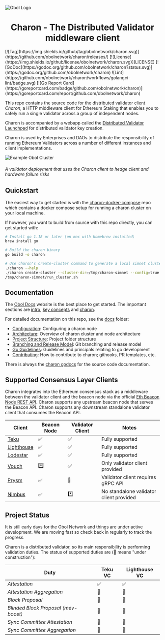 ![Obol Logo](https://obol.tech/obolnetwork.png)

<h1 align="center">Charon - The Distributed Validator middleware client</h1>
[![Tag](https://img.shields.io/github/tag/obolnetwork/charon.svg)](https://github.com/obolnetwork/charon/releases/)
[![License](https://img.shields.io/github/license/obolnetwork/charon.svg)](LICENSE)
[![GoDoc](https://godoc.org/github.com/obolnetwork/charon?status.svg)](https://godoc.org/github.com/obolnetwork/charon)
![Lint](https://github.com/obolnetwork/charon/workflows/golangci-lint/badge.svg)
[![Go Report Card](https://goreportcard.com/badge/github.com/obolnetwork/charon)](https://goreportcard.com/report/github.com/obolnetwork/charon)

This repo contains the source code for the distributed validator client *Charon*; a HTTP middleware client for Ethereum Staking that enables you to safely run a single validator across a group of independent nodes.

Charon is accompanied by a webapp called the [Distributed Validator Launchpad](https://github.com/obolnetwork/dv-launchpad) for distributed validator key creation.

Charon is used by Enterprises and DAOs to distribute the responsibility of running Ethereum Validators across a number of different instances and client implementations.

![Example Obol Cluster](https://obol.tech/ObolCluster.png)
###### A validator deployment that uses the Charon client to hedge client and hardware failure risks

## Quickstart

The easiest way to get started is with the [charon-docker-compose](https://github.com/ObolNetwork/charon-docker-compose) repo
which contains a docker compose setup for running a charon cluster on your local machine.

If however, you want to build from source with this repo directly, you can get started with:
```bash
# Install go 1.18 or later (on mac with homebrew installed)
brew install go

# Build the charon binary
go build -o charon

# Use charon's create-cluster command to generate a local simnet cluster.
./charon --help
./charon create-cluster --cluster-dir=/tmp/charon-simnet --config=true --config-simnet
/tmp/charon-simnet/run_cluster.sh
```

## Documentation

The [Obol Docs](https://docs.obol.tech/) website is the best place to get started.
The important sections are [intro](https://docs.obol.tech/docs/intro),
[key concepts](https://docs.obol.tech/docs/key-concepts) and [charon](https://docs.obol.tech/docs/dv/introducing-charon).

For detailed documentation on this repo, see the [docs](docs) folder:
- [Configuration](docs/configuration.md): Configuring a charon node
- [Architecture](docs/architecture.md): Overview of charon cluster and node architecture
- [Project Structure](docs/structure.md): Project folder structure
- [Branching and Release Model](docs/branching.md): Git branching and release model
- [Go Guidelines](docs/goguidelines.md): Guidelines and principals relating to go development
- [Contributing](docs/contributing.md): How to contribute to charon; githooks, PR templates, etc.

There is always the [charon godocs](https://pkg.go.dev/github.com/obolnetwork/charon) for the source code documentation.

## Supported Consensus Layer Clients

Charon integrates into the Ethereum consensus stack as a middleware between the validator client
and the beacon node via the official [Eth Beacon Node REST API](https://ethereum.github.io/beacon-APIs/#/).
Charon supports any upstream beacon node that serves the Beacon API.
Charon supports any downstream standalone validator client that consumes the Beacon API.

| Client                                            | Beacon Node | Validator Client | Notes                                   |
|---------------------------------------------------|-------------|------------------|-----------------------------------------|
| [Teku](https://github.com/ConsenSys/teku)         | ✅           | ✅                | Fully supported                         |
| [Lighthouse](https://github.com/sigp/lighthouse)  | ✅           | ✅                | Fully supported                         |
| [Lodestar](https://github.com/ChainSafe/lodestar) | ✅           | ✅                | Fully supported                         |
| [Vouch](https://github.com/attestantio/vouch)     | *️⃣         | ✅                | Only validator client provided          |
| [Prysm](https://github.com/prysmaticlabs/prysm)   | ✅           | 🛑               | Validator client requires gRPC API      |
| [Nimbus](https://github.com/status-im/nimbus-eth2) | ✅           | *️⃣              | No standalone validator client provided |

## Project Status

It is still early days for the Obol Network and things are under active development.
We are moving fast so check back in regularly to track the progress.

Charon is a distributed validator, so its main responsibility is performing validation duties.
The status of supported duties are (🚧 means "under construction"):

| Duty | Teku VC | Lighthouse VC |
|------|--------|---------------|
| *Attestation* | ✅      | ✅             |
| *Attestation Aggregation* | 🚧     | 🚧            |
| *Block Proposal* | 🚧     | 🚧            |
| *Blinded Block Proposal (mev-boost)* | 🚧     | 🚧            |
| *Sync Committee Attestation* | 🚧     | 🚧            |
| *Sync Committee Aggregation* | 🚧     | 🚧            |
